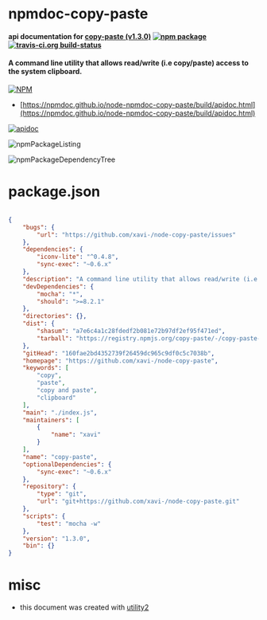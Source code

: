 # npmdoc-copy-paste

#### api documentation for  [copy-paste (v1.3.0)](https://github.com/xavi-/node-copy-paste)  [![npm package](https://img.shields.io/npm/v/npmdoc-copy-paste.svg?style=flat-square)](https://www.npmjs.org/package/npmdoc-copy-paste) [![travis-ci.org build-status](https://api.travis-ci.org/npmdoc/node-npmdoc-copy-paste.svg)](https://travis-ci.org/npmdoc/node-npmdoc-copy-paste)

#### A command line utility that allows read/write (i.e copy/paste) access to the system clipboard.

[![NPM](https://nodei.co/npm/copy-paste.png?downloads=true&downloadRank=true&stars=true)](https://www.npmjs.com/package/copy-paste)

- [https://npmdoc.github.io/node-npmdoc-copy-paste/build/apidoc.html](https://npmdoc.github.io/node-npmdoc-copy-paste/build/apidoc.html)

[![apidoc](https://npmdoc.github.io/node-npmdoc-copy-paste/build/screenCapture.buildCi.browser.%252Ftmp%252Fbuild%252Fapidoc.html.png)](https://npmdoc.github.io/node-npmdoc-copy-paste/build/apidoc.html)

![npmPackageListing](https://npmdoc.github.io/node-npmdoc-copy-paste/build/screenCapture.npmPackageListing.svg)

![npmPackageDependencyTree](https://npmdoc.github.io/node-npmdoc-copy-paste/build/screenCapture.npmPackageDependencyTree.svg)



# package.json

```json

{
    "bugs": {
        "url": "https://github.com/xavi-/node-copy-paste/issues"
    },
    "dependencies": {
        "iconv-lite": "^0.4.8",
        "sync-exec": "~0.6.x"
    },
    "description": "A command line utility that allows read/write (i.e copy/paste) access to the system clipboard.",
    "devDependencies": {
        "mocha": "*",
        "should": ">=8.2.1"
    },
    "directories": {},
    "dist": {
        "shasum": "a7e6c4a1c28fdedf2b081e72b97df2ef95f471ed",
        "tarball": "https://registry.npmjs.org/copy-paste/-/copy-paste-1.3.0.tgz"
    },
    "gitHead": "160fae2bd4352739f26459dc965c9df0c5c7038b",
    "homepage": "https://github.com/xavi-/node-copy-paste",
    "keywords": [
        "copy",
        "paste",
        "copy and paste",
        "clipboard"
    ],
    "main": "./index.js",
    "maintainers": [
        {
            "name": "xavi"
        }
    ],
    "name": "copy-paste",
    "optionalDependencies": {
        "sync-exec": "~0.6.x"
    },
    "repository": {
        "type": "git",
        "url": "git+https://github.com/xavi-/node-copy-paste.git"
    },
    "scripts": {
        "test": "mocha -w"
    },
    "version": "1.3.0",
    "bin": {}
}
```



# misc
- this document was created with [utility2](https://github.com/kaizhu256/node-utility2)
